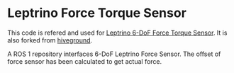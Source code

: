 # Leptrino Force Torque Sensor
 
 This code is refered and used for [Leptrino 6-DoF Force Torque Sensor](http://www.leptrino.co.jp/P_CFS.html).
It is also forked from [hiveground](https://github.com/hiveground-ros-package/leptrino_force_torque).

A ROS 1 repository interfaces 6-DoF Leptrino Force Sensor. The offset of force sensor has been calculated to get actual force.
